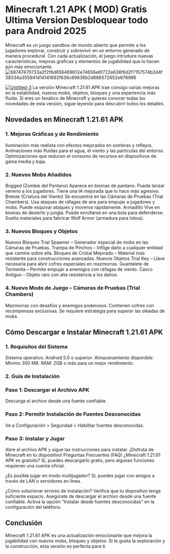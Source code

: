 # Minecraft 1.21 APK ( MOD) Gratis Ultima Version Desbloquear todo para Android 2025
Minecraft es un juego sandbox de mundo abierto que permite a los jugadores explorar, construir y sobrevivir en un entorno generado de manera procedural. Con cada actualización, el juego introduce nuevas características, mejoras gráficas y elementos de jugabilidad que lo hacen aún más emocionante.
![68747470733a2f2f6d656469612e74656e6f722e636f6d2f7157574b2d4f38334a355941414141692f636c69636b2d686572652e676966](https://github.com/user-attachments/assets/76bee957-4507-4f18-b866-3f841b419c66)

<a href="https://minecraft.modilimitado.io/">![Untitled-3](https://github.com/user-attachments/assets/6ebea183-27aa-44bc-9aff-4dda70298e97)</a>
La versión Minecraft 1.21.61 APK trae consigo varias mejoras en la estabilidad, nuevos mobs, objetos, bloques y una experiencia más fluida. Si eres un fanático de Minecraft y quieres conocer todas las novedades de esta versión, sigue leyendo para descubrir todos los detalles.

## Novedades en Minecraft 1.21.61 APK
### 1. Mejoras Gráficas y de Rendimiento
Iluminación más realista con efectos mejorados en sombras y reflejos.
Animaciones más fluidas para el agua, el viento y las partículas del entorno.
Optimizaciones que reducen el consumo de recursos en dispositivos de gama media y baja.
### 2. Nuevos Mobs Añadidos
Bogged (Zombie del Pantano)
Aparece en biomas de pantano.
Puede lanzar veneno a los jugadores.
Tiene una IA mejorada que lo hace más agresivo.
Breeze (Criatura del Viento)
Se encuentra en las Cámaras de Pruebas (Trial Chambers).
Usa ataques de ráfagas de aire para empujar a jugadores y mobs.
Puede esquivar ataques y moverse rápidamente.
Armadillo
Vive en biomas de desierto y jungla.
Puede enrollarse en una bola para defenderse.
Suelta materiales para fabricar Wolf Armor (armadura para lobos).
### 3. Nuevos Bloques y Objetos
Nuevos Bloques
Trial Spawner – Generador especial de mobs en las Cámaras de Pruebas.
Trampa de Pinchos – Inflige daño a cualquier entidad que camine sobre ella.
Bloques de Cristal Mejorado – Material más resistente para construcciones avanzadas.
Nuevos Objetos
Trial Key – Llave necesaria para abrir cofres especiales en mazmorras.
Guantelete de Tormenta – Permite empujar a enemigos con ráfagas de viento.
Casco Antiguo – Objeto raro con alta resistencia a los daños.
### 4. Nuevo Modo de Juego – Cámaras de Pruebas (Trial Chambers)
Mazmorras con desafíos y enemigos poderosos.
Contienen cofres con recompensas exclusivas.
Se requiere estrategia para superar las oleadas de mobs.
## Cómo Descargar e Instalar Minecraft 1.21.61 APK
### 1. Requisitos del Sistema
Sistema operativo: Android 5.0 o superior.
Almacenamiento disponible: Mínimo 300 MB.
RAM: 2GB o más para un mejor rendimiento.
### 2. Guía de Instalación
### Paso 1: Descargar el Archivo APK
Descarga el archivo desde una fuente confiable.
### Paso 2: Permitir Instalación de Fuentes Desconocidas
Ve a Configuración > Seguridad > Habilitar fuentes desconocidas.
### Paso 3: Instalar y Jugar
Abre el archivo APK y sigue las instrucciones para instalar.
¡Disfruta de Minecraft en tu dispositivo!
Preguntas Frecuentes (FAQ)
¿Minecraft 1.21.61 APK es gratuito?
Sí, puedes descargarlo gratis, pero algunas funciones requieren una cuenta oficial.

¿Es posible jugar en modo multijugador?
Sí, puedes jugar con amigos a través de LAN o servidores en línea.

¿Cómo solucionar errores de instalación?
Verifica que tu dispositivo tenga suficiente espacio.
Asegúrate de descargar el archivo desde una fuente confiable.
Activa la opción “Instalar desde fuentes desconocidas” en la configuración del teléfono.
## Conclusión
Minecraft 1.21.61 APK es una actualización emocionante que mejora la jugabilidad con nuevos mobs, bloques y objetos. Si te gusta la exploración y la construcción, esta versión es perfecta para ti.
